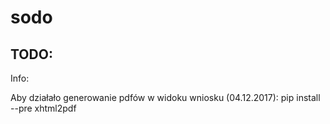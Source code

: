 # sodo

TODO:
---

Info:

Aby działało generowanie pdfów w widoku wniosku (04.12.2017):
pip install --pre xhtml2pdf